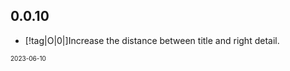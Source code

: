 ## 0.0.10

-   [!tag|O|0|]Increase the distance between title and right detail.

<font size=1>2023-06-10</font>
